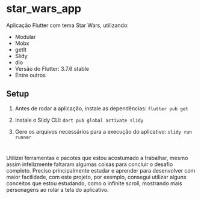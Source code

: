 # star_wars_app

Aplicação Flutter com tema Star Wars, utilizando:

- Modular
- Mobx
- getIt
- Slidy
- dio
- Versão do Flutter: 3.7.6 stable
- Entre outros

## Setup

1. Antes de rodar a aplicação, instale as dependências:
``flutter pub get``

2. Instale o Slidy CLI:
``dart pub global activate slidy``

3. Gere os arquivos necessários para a execução do aplicativo:
``slidy run runner``

#

Utilizei ferramentas e pacotes que estou acostumado a trabalhar, mesmo assim infelizmente faltaram algumas coisas para concluir o desafio completo. Preciso principalmente estudar e aprender para desenvolver com maior facilidade, com este projeto, por exemplo, consegui utilizar alguns conceitos que estou estudando, como o infinite scroll, mostrando mais personagens ao rolar a tela do aplicativo.
